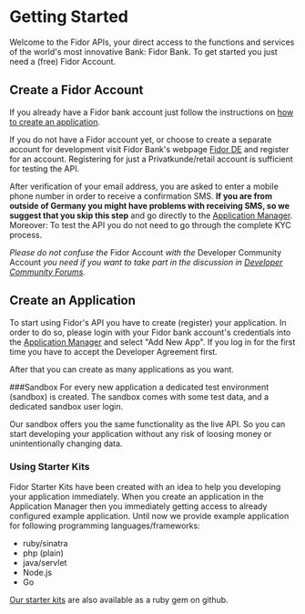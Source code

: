 # Getting Started
Welcome to the Fidor APIs, your direct access to the functions and services of the world's most innovative Bank: Fidor Bank.
To get started you just need a (free) Fidor Account.

## Create a Fidor Account
If you already have a Fidor bank account just follow the instructions on [how to create an application](#create-an-application).

If you do not have a Fidor account yet, or choose to create a separate account for development visit Fidor Bank's webpage [Fidor DE](https://www.fidor.de/registrierung) and register for an account. Registering for just a Privatkunde/retail account is sufficient for testing the API.

After verification of your email address, you are asked to enter a mobile phone number in order to receive a confirmation SMS. **If you are from outside of Germany you might have problems with receiving SMS, so we suggest that you skip this step** and go directly to the [Application Manager](https://apm.fidor.de/developer/apps). Moreover: To test the API you do not need to go through the complete KYC process.

*Please do not confuse the* Fidor Account *with the* Developer Community Account *you need if you want to take part in the discussion in [Developer Community Forums](https://developer.fidor.de/community/).*

## Create an Application
To start using Fidor's API you have to create (register) your application. In order to do so, please login with your Fidor bank account's credentials into the [Application Manager](https://apm.fidor.de/) and select "Add New App". If you log in for the first time you have to accept the Developer Agreement first.

After that you can create as many applications as you want. 

###Sandbox
For every new application a dedicated test environment (sandbox) is created. The sandbox comes with some test data, and a dedicated sandbox user login. 

Our sandbox offers you the same functionality as the live API. So  you can start developing your application without any risk of loosing money or unintentionally changing data.

### Using Starter Kits
Fidor Starter Kits have been created with an idea to help you developing your application immediately. When you create an application in the Application Manager then you immediately getting access to already configured example application. Until now we provide example application for following programming languages/frameworks:

- ruby/sinatra
- php (plain)
- java/servlet
- Node.js
- Go

[Our starter kits](https://github.com/fidor/fidor_starter_kits) are also available as a ruby gem on github.
